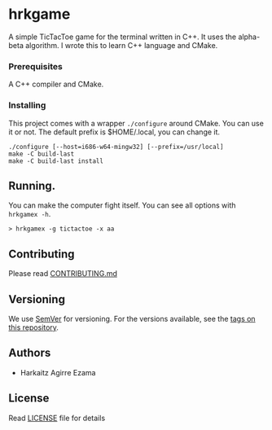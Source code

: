 # hrkgame

A simple TicTacToe game for the terminal written in C++. It uses the alpha-beta
algorithm. I wrote this to learn C++ language and CMake.

### Prerequisites

A C++ compiler and CMake.

### Installing

This project comes with a wrapper `./configure` around CMake. You can use it or not.
The default prefix is $HOME/.local, you can change it.

```
./configure [--host=i686-w64-mingw32] [--prefix=/usr/local]
make -C build-last
make -C build-last install
```

## Running.

You can make the computer fight itself. You can see all options
with `hrkgamex -h`.

```
> hrkgamex -g tictactoe -x aa
```

## Contributing

Please read [CONTRIBUTING.md](CONTRIBUTING.md)

## Versioning

We use [SemVer](http://semver.org/) for versioning. For the versions available, see the [tags on this repository](https://github.com/your/project/tags). 

## Authors

* Harkaitz Agirre Ezama

## License

Read [LICENSE](LICENSE) file for details

